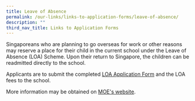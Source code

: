 ```yaml
---
title: Leave of Absence
permalink: /our-links/links-to-application-forms/leave-of-absence/
description: ""
third_nav_title: Links to Application Forms
---
```

Singaporeans who are planning to go overseas for work or other reasons may reserve a place for their child in the current school under the Leave of Absence (LOA) Scheme. Upon their return to Singapore, the children can be readmitted directly to the school.

Applicants are to submit the completed [LOA Application Form](https://form.gov.sg/#!/60f8dd72f516090011ebc9af) and the LOA fees to the school.

More information may be obtained on [MOE's website](https://www.moe.gov.sg/returning-singaporeans).
